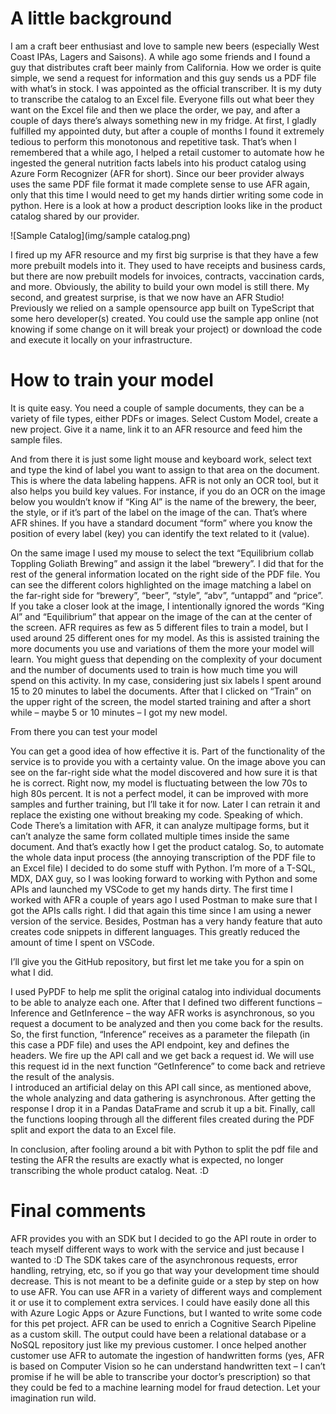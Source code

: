 # A little background  
I am a craft beer enthusiast and love to sample new beers (especially West Coast IPAs, Lagers and Saisons).  A while ago some friends and I found a guy that distributes craft beer mainly from California.  How we order is quite simple, we send a request for information and this guy sends us a PDF file with what’s in stock.  I was appointed as the official transcriber.  It is my duty to transcribe the catalog to an Excel file.  Everyone fills out what beer they want on the Excel file and then we place the order, we pay, and after a couple of days there’s always something new in my fridge.
At first, I gladly fulfilled my appointed duty, but after a couple of months I found it extremely tedious to perform this monotonous and repetitive task.  That’s when I remembered that a while ago, I helped a retail customer to automate how he ingested the general nutrition facts labels into his product catalog using Azure Form Recognizer (AFR for short).  Since our beer provider always uses the same PDF file format it made complete sense to use AFR again, only that this time I would need to get my hands dirtier writing some code in python.
Here is a look at how a product description looks like in the product catalog shared by our provider.
 
 ![Sample Catalog](img/sample catalog.png)

I fired up my AFR resource and my first big surprise is that they have a few more prebuilt models into it.  They used to have receipts and business cards, but there are now prebuilt models for invoices, contracts, vaccination cards, and more.  Obviously, the ability to build your own model is still there.
My second, and greatest surprise, is that we now have an AFR Studio!  Previously we relied on a sample opensource app built on TypeScript that some hero developer(s) created.  You could use the sample app online (not knowing if some change on it will break your project) or download the code and execute it locally on your infrastructure.
 
# How to train your model
It is quite easy.  You need a couple of sample documents, they can be a variety of file types, either PDFs or images. Select Custom Model, create a new project.  Give it a name, link it to an AFR resource and feed him the sample files.
 
And from there it is just some light mouse and keyboard work, select text and type the kind of label you want to assign to that area on the document.  This is where the data labeling happens.  AFR is not only an OCR tool, but it also helps you build key values.  For instance, if you do an OCR on the image below you wouldn’t know if “King Al” is the name of the brewery, the beer, the style, or if it’s part of the label on the image of the can.  That’s where AFR shines.  If you have a standard document “form” where you know the position of every label (key) you can identify the text related to it (value).

 
On the same image I used my mouse to select the text “Equilibrium collab Toppling Goliath Brewing” and assign it the label “brewery”.  I did that for the rest of the general information located on the right side of the PDF file.  You can see the different colors highlighted on the image matching a label on the far-right side for “brewery”, “beer”, “style”, “abv”, “untappd” and “price”.  If you take a closer look at the image, I intentionally ignored the words “King Al” and “Equilibrium” that appear on the image of the can at the center of the screen.  AFR requires as few as 5 different files to train a model, but I used around 25 different ones for my model.  As this is assisted training the more documents you use and variations of them the more your model will learn.
You might guess that depending on the complexity of your document and the number of documents used to train is how much time you will spend on this activity.  In my case, considering just six labels I spent around 15 to 20 minutes to label the documents.
After that I clicked on “Train” on the upper right of the screen, the model started training and after a short while – maybe 5 or 10 minutes – I got my new model.
 
From there you can test your model
 
You can get a good idea of how effective it is.  Part of the functionality of the service is to provide you with a certainty value.  On the image above you can see on the far-right side what the model discovered and how sure it is that he is correct.  Right now, my model is fluctuating between the low 70s to high 80s percent.  It is not a perfect model, it can be improved with more samples and further training, but I’ll take it for now.  Later I can retrain it and replace the existing one without breaking my code.
Speaking of which.
Code
There’s a limitation with AFR, it can analyze multipage forms, but it can’t analyze the same form collated multiple times inside the same document.  And that’s exactly how I get the product catalog.  So, to automate the whole data input process (the annoying transcription of the PDF file to an Excel file) I decided to do some stuff with Python. 
I’m more of a T-SQL, MDX, DAX guy, so I was looking forward to working with Python and some APIs and launched my VSCode to get my hands dirty.  The first time I worked with AFR a couple of years ago I used Postman to make sure that I got the APIs calls right.  I did that again this time since I am using a newer version of the service.  Besides, Postman has a very handy feature that auto creates code snippets in different languages.  This greatly reduced the amount of time I spent on VSCode.  
 
I’ll give you the GitHub repository, but first let me take you for a spin on what I did.
 
I used PyPDF to help me split the original catalog into individual documents to be able to analyze each one.  After that I defined two different functions – Inference and GetInference – the way AFR works is asynchronous, so you request a document to be analyzed and then you come back for the results.
So, the first function, “Inference” receives as a parameter the filepath (in this case a PDF file) and uses the API endpoint, key and defines the headers.  We fire up the API call and we get back a request id.  We will use this request id in the next function “GetInference” to come back and retrieve the result of the analysis.  
I introduced an artificial delay on this API call since, as mentioned above, the whole analyzing and data gathering is asynchronous.  After getting the response I drop it in a Pandas DataFrame and scrub it up a bit.
Finally, call the functions looping through all the different files created during the PDF split and export the data to an Excel file.
 

In conclusion, after fooling around a bit with Python to split the pdf file and testing the AFR the results are exactly what is expected, no longer transcribing the whole product catalog. Neat.  :D 
 
   

# Final comments  
AFR provides you with an SDK but I decided to go the API route in order to teach myself different ways to work with the service and just because I wanted to :D
The SDK takes care of the asynchronous requests, error handling, retrying, etc, so if you go that way your development time should decrease.
This is not meant to be a definite guide or a step by step on how to use AFR.  You can use AFR in a variety of different ways and complement it or use it to complement extra services.  I could have easily done all this with Azure Logic Apps or Azure Functions, but I wanted to write some code for this pet project.  AFR can be used to enrich a Cognitive Search Pipeline as a custom skill.  The output could have been a relational database or a NoSQL repository just like my previous customer.  I once helped another customer use AFR to automate the ingestion of handwritten forms (yes, AFR is based on Computer Vision so he can understand handwritten text – I can’t promise if he will be able to transcribe your doctor’s prescription) so that they could be fed to a machine learning model for fraud detection.  Let your imagination run wild. 

